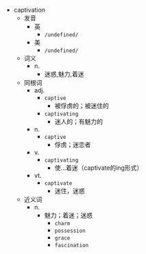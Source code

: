 - captivation
  - 发音
    - 英
      - `/undefined/`
    - 美
      - `/undefined/`
  - 词义
    - n.
      - 迷惑,魅力,着迷
  - 同根词
    - adj.
      - `captive`
        - 被俘虏的；被迷住的
      - `captivating`
        - 迷人的；有魅力的
    - n.
      - `captive`
        - 俘虏；迷恋者
    - v.
      - `captivating`
        - 使…着迷（captivate的ing形式）
    - vt.
      - `captivate`
        - 迷住，迷惑
  - 近义词
    - n.
      - 魅力；着迷；迷惑
        - `charm`
        - `possession`
        - `grace`
        - `fascination`

